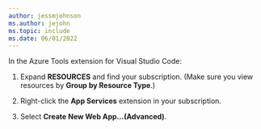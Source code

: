 ```yaml
---
author: jessmjohnson
ms.author: jejohn
ms.topic: include
ms.date: 06/01/2022
---
```


In the Azure Tools extension for Visual Studio Code:

1. Expand **RESOURCES** and find your subscription. (Make sure you view resources by **Group by Resource Type**.)

1. Right-click the **App Services** extension in your subscription.

1. Select **Create New Web App...(Advanced)**.

